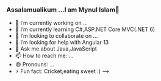 ### Assalamualikum ...I am Mynul Islam👋



- 🔭 I’m currently working on ...
- 🌱 I’m currently learning C#,ASP.NET Core MVC(.NET 6)
- 👯 I’m looking to collaborate on ...
- 🤔 I’m looking for help with Angular 13
- 💬 Ask me about Java,JavaScript
- 📫 How to reach me: ...
- 😄 Pronouns: ...
- ⚡ Fun fact: Cricket,eating sweet :)
-->
